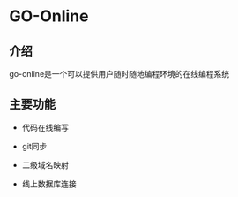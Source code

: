 # GO-Online

## 介绍

go-online是一个可以提供用户随时随地编程环境的在线编程系统

## 主要功能

- 代码在线编写

- git同步

- 二级域名映射

- 线上数据库连接

